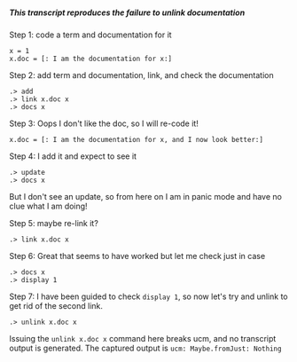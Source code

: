 ##### This transcript reproduces the failure to unlink documentation

Step 1: code a term and documentation for it
```unison
x = 1
x.doc = [: I am the documentation for x:]
```

Step 2: add term and documentation, link, and check the documentation
```ucm
.> add
.> link x.doc x
.> docs x
```

Step 3: Oops I don't like the doc, so I will re-code it!
```unison
x.doc = [: I am the documentation for x, and I now look better:]
```

Step 4: I add it and expect to see it
```ucm
.> update
.> docs x
```
But I don't see an update, so from here on I am in panic mode and have no clue what I am doing!

Step 5: maybe re-link it?
```ucm
.> link x.doc x
```

Step 6: Great that seems to have worked but let me check just in case

```ucm
.> docs x
.> display 1
```

Step 7: I have been guided to check `display 1`, so now let's try and unlink
to get rid of the second link.

```ucm
.> unlink x.doc x
```

Issuing the `unlink x.doc x` command here breaks ucm, and no transcript output is generated.
The captured output is `ucm: Maybe.fromJust: Nothing`

